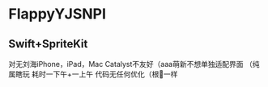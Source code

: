 # FlappyYJSNPI
## Swift+SpriteKit
对无刘海iPhone，iPad，Mac Catalyst不友好（aaa萌新不想单独适配界面
（纯属瞎玩 耗时一下午+一上午 代码无任何优化（根💩一样
